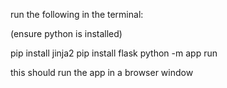 run the following in the terminal:

(ensure python is installed)

pip install jinja2
pip install flask
python -m app run

this should run the app in a browser window
